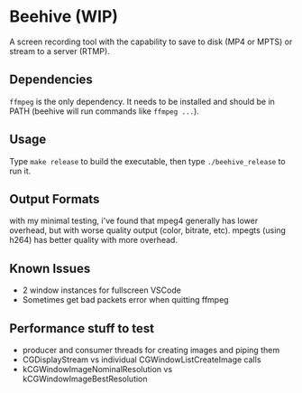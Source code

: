# Beehive (WIP)
A screen recording tool with the capability to save to disk (MP4 or MPTS) or stream to a server (RTMP).

## Dependencies
`ffmpeg` is the only dependency. It needs to be installed and should be in PATH (beehive will run commands like `ffmpeg ...`).

## Usage
Type `make release` to build the executable, then type `./beehive_release` to run it.

## Output Formats
with my minimal testing, i've found that mpeg4 generally has lower overhead, but with worse quality output (color, bitrate, etc). mpegts (using h264) has better quality with more overhead.

## Known Issues
- 2 window instances for fullscreen VSCode
- Sometimes get bad packets error when quitting ffmpeg

## Performance stuff to test
- producer and consumer threads for creating images and piping them
- CGDisplayStream vs individual CGWindowListCreateImage calls
- kCGWindowImageNominalResolution vs kCGWindowImageBestResolution
